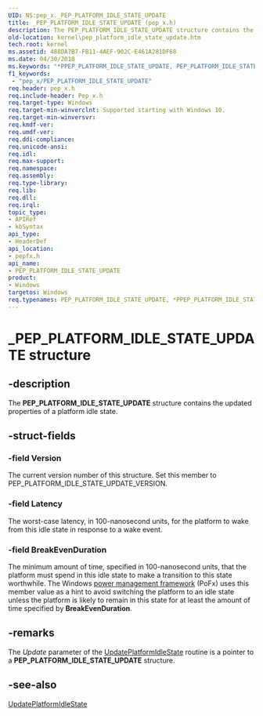 ```yaml
---
UID: NS:pep_x._PEP_PLATFORM_IDLE_STATE_UPDATE
title: _PEP_PLATFORM_IDLE_STATE_UPDATE (pep_x.h)
description: The PEP_PLATFORM_IDLE_STATE_UPDATE structure contains the updated properties of a platform idle state.
old-location: kernel\pep_platform_idle_state_update.htm
tech.root: kernel
ms.assetid: 488DA7B7-FB11-4AEF-902C-E461A281DF68
ms.date: 04/30/2018
ms.keywords: "*PPEP_PLATFORM_IDLE_STATE_UPDATE, PEP_PLATFORM_IDLE_STATE_UPDATE, PEP_PLATFORM_IDLE_STATE_UPDATE structure [Kernel-Mode Driver Architecture], PPEP_PLATFORM_IDLE_STATE_UPDATE, PPEP_PLATFORM_IDLE_STATE_UPDATE structure pointer [Kernel-Mode Driver Architecture], _PEP_PLATFORM_IDLE_STATE_UPDATE, kernel.pep_platform_idle_state_update, pepfx/PEP_PLATFORM_IDLE_STATE_UPDATE, pepfx/PPEP_PLATFORM_IDLE_STATE_UPDATE"
f1_keywords:
 - "pep_x/PEP_PLATFORM_IDLE_STATE_UPDATE"
req.header: pep_x.h
req.include-header: Pep_x.h
req.target-type: Windows
req.target-min-winverclnt: Supported starting with Windows 10.
req.target-min-winversvr: 
req.kmdf-ver: 
req.umdf-ver: 
req.ddi-compliance: 
req.unicode-ansi: 
req.idl: 
req.max-support: 
req.namespace: 
req.assembly: 
req.type-library: 
req.lib: 
req.dll: 
req.irql: 
topic_type:
- APIRef
- kbSyntax
api_type:
- HeaderDef
api_location:
- pepfx.h
api_name:
- PEP_PLATFORM_IDLE_STATE_UPDATE
product:
- Windows
targetos: Windows
req.typenames: PEP_PLATFORM_IDLE_STATE_UPDATE, *PPEP_PLATFORM_IDLE_STATE_UPDATE
---
```


# _PEP_PLATFORM_IDLE_STATE_UPDATE structure


## -description


The <b>PEP_PLATFORM_IDLE_STATE_UPDATE</b> structure contains the updated properties of a platform idle state.


## -struct-fields




### -field Version

The current version number of this structure. Set this member to PEP_PLATFORM_IDLE_STATE_UPDATE_VERSION.


### -field Latency

The worst-case latency, in 100-nanosecond units, for the platform to wake from this idle state in response to a wake event.


### -field BreakEvenDuration

The minimum amount of time, specified in 100-nanosecond units, that the platform must spend in this idle state to make a transition to this state worthwhile. The Windows <a href="https://docs.microsoft.com/windows-hardware/drivers/ddi/index">power management framework</a> (PoFx) uses this member value as a hint to avoid switching the platform to an idle state unless the platform is likely to remain in this state for at least the amount of time specified by <b>BreakEvenDuration</b>.


## -remarks



The <i>Update</i> parameter of the <a href="https://docs.microsoft.com/windows-hardware/drivers/ddi/pepfx/nc-pepfx-pofxcallbackupdateplatformidlestate">UpdatePlatformIdleState</a> routine is a pointer to a <b>PEP_PLATFORM_IDLE_STATE_UPDATE</b> structure.




## -see-also




<a href="https://docs.microsoft.com/windows-hardware/drivers/ddi/pepfx/nc-pepfx-pofxcallbackupdateplatformidlestate">UpdatePlatformIdleState</a>
 

 

